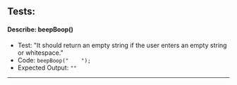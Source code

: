 ## Tests:

#### Describe: beepBoop()

- Test: "It should return an empty string if the user enters an empty string or whitespace."
- Code: `beepBoop("    ");`
- Expected Output: `""`
---
